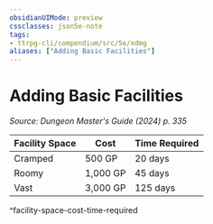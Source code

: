 ```yaml
---
obsidianUIMode: preview
cssclasses: json5e-note
tags:
- ttrpg-cli/compendium/src/5e/xdmg
aliases: ["Adding Basic Facilities"]
---
```

# Adding Basic Facilities
*Source: Dungeon Master's Guide (2024) p. 335* 

| Facility Space | Cost | Time Required |
|----------------|------|---------------|
| Cramped | 500 GP | 20 days |
| Roomy | 1,000 GP | 45 days |
| Vast | 3,000 GP | 125 days |
^facility-space-cost-time-required